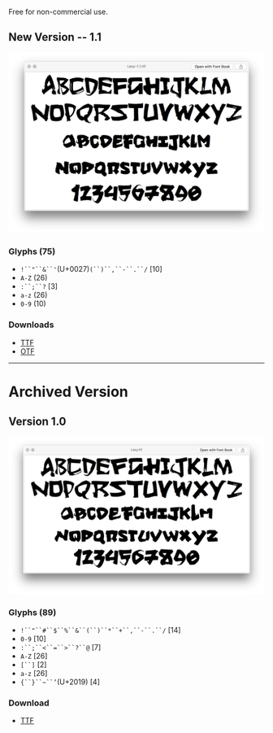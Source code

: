 Free for non-commercial use.

## New Version -- 1.1

![Lexy Typeface](images/Lexy-1.1.png)

### Glyphs (75)

- `!``"``&``'`(U+0027)`(``)``,``-``.``/` [10]
- `A-Z` (26)
- `:``;``?` [3]
- `a-z` (26)
- `0-9` (10)

### Downloads

- [TTF](typefaces/Lexy-1.1.ttf)
- [OTF](typefaces/Lexy-1.1.otf)

---

# Archived Version

## Version 1.0

![Lexy Typeface](images/Lexy-1.0.png)

### Glyphs (89)

- `!``"``#``$``%``&``(``)``*``+``,``-``.``/` [14]
- `0-9` [10]
- `:``;``<``=``>``?``@` [7]
- `A-Z` [26]
- `[``]` [2]
- `a-z` [26]
- `{``}``~``’`(U+2019) [4]

### Download

- [TTF](typefaces/Lexy-1.0.ttf)





